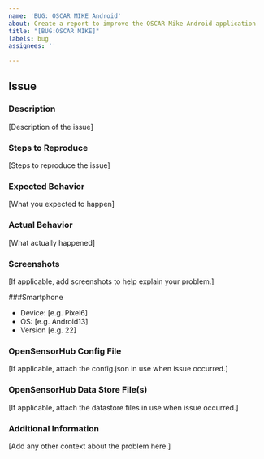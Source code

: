```yaml
---
name: 'BUG: OSCAR MIKE Android'
about: Create a report to improve the OSCAR Mike Android application
title: "[BUG:OSCAR MIKE]"
labels: bug
assignees: ''

---
```


## Issue

### Description
[Description of the issue]

### Steps to Reproduce
[Steps to reproduce the issue]

### Expected Behavior
[What you expected to happen]

### Actual Behavior
[What actually happened]

### Screenshots
[If applicable, add screenshots to help explain your problem.]

###Smartphone
 - Device: [e.g. Pixel6]
 - OS: [e.g. Android13]
 - Version [e.g. 22]

### OpenSensorHub Config File
[If applicable, attach the config.json in use when issue occurred.]

### OpenSensorHub Data Store File(s)
[If applicable, attach the datastore files in use when issue occurred.]

### Additional Information
[Add any other context about the problem here.]
